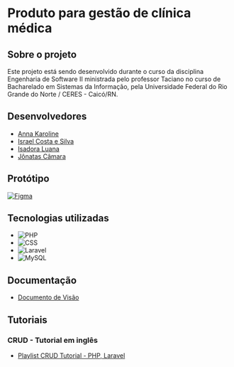 # Produto para gestão de clínica médica

## Sobre o projeto

Este projeto está sendo desenvolvido durante o curso da disciplina Engenharia de Software II ministrada pelo professor Taciano
no curso de Bacharelado em Sistemas da Informação, pela Universidade Federal do Rio Grande do Norte / CERES - Caicó/RN.

## Desenvolvedores

- [Anna Karoline](https://github.com/OliveiraAnna99)
- [Israel Costa e Silva](https://github.com/israelsilva282)
- [Isadora Luana](https://github.com/isazvdd)
- [Jônatas Câmara](https://github.com/JohnnyAKing)

## Protótipo

[![Figma](https://img.shields.io/static/v1?label=Figma&message=Protótipo&color=e75524&style=for-the-badge&logo=figma)](https://www.figma.com/file/yQ4LBk7t10rKTwZchIPjFX/prot%C3%B3tipo---sigcli?node-id=0%3A1)

## Tecnologias utilizadas

- ![PHP](https://img.shields.io/badge/PHP-F7DF1E?style=for-the-badge&logo=php&logoColor=black)
- ![CSS](https://img.shields.io/badge/CSS-1E90FF?&style=for-the-badge&logo=css3&logoColor=white)
- ![Laravel](https://img.shields.io/badge/Laravel-FF0000?style=for-the-badge&logo=laravel&logoColor=white)
- ![MySQL](https://img.shields.io/badge/MySQL-00000F?style=for-the-badge&logo=mysql&logoColor=white)

## Documentação

- [Documento de Visão](https://github.com/OliveiraAnna99/es-sigres/blob/main/docs/doc-visao.md)

## Tutoriais

### CRUD - Tutorial em inglês

- [Playlist CRUD Tutorial - PHP, Laravel](https://www.youtube.com/playlist?list=PLvZ08PHyHqDn1W1PKxpPIS7Bw0JqoRtB-)
